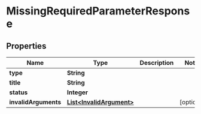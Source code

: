

# MissingRequiredParameterResponse


## Properties

| Name | Type | Description | Notes |
|------------ | ------------- | ------------- | -------------|
|**type** | **String** |  |  |
|**title** | **String** |  |  |
|**status** | **Integer** |  |  |
|**invalidArguments** | [**List&lt;InvalidArgument&gt;**](InvalidArgument.md) |  |  [optional] |



